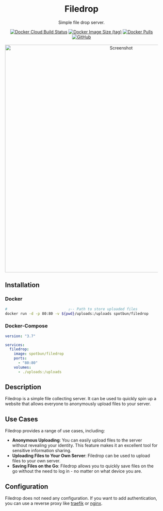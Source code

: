 <h1 align="center">Filedrop</h1>
<p align="center">Simple file drop server.</p>

<p align="center">
<a href="https://hub.docker.com/r/spotbun/filedrop"><img alt="Docker Cloud Build Status" src="https://img.shields.io/github/actions/workflow/status/spotbun/filedrop/docker-build.yml?style=for-the-badge"></a>
<a href="https://hub.docker.com/r/spotbun/filedrop"><img alt="Docker Image Size (tag)" src="https://img.shields.io/docker/image-size/spotbun/filedrop/latest?style=for-the-badge"></a>
<a href="https://hub.docker.com/r/spotbun/filedrop"><img alt="Docker Pulls" src="https://img.shields.io/docker/pulls/spotbun/filedrop?style=for-the-badge"></a>
<a href="https://github.com/spotbun/filedrop/blob/main/LICENCE"><img alt="GitHub" src="https://img.shields.io/github/license/spotbun/filedrop?style=for-the-badge"></a>
<br>
<br>
<img alt="Screenshot" width="750" src="https://user-images.githubusercontent.com/31022056/221944497-bb5b3e76-ebec-4257-b864-d3c11698d47b.png">
</p>


## Installation

### Docker

```bash
#                            ┌-- Path to store uploaded files
docker run -d -p 80:80 -v ${pwd}/uploads:/uploads spotbun/filedrop
```

### Docker-Compose

```yaml
version: "3.7"

services:
  filedrop:
    image: spotbun/filedrop
    ports:
      - "80:80"
    volumes:
      - ./uploads:/uploads
```

## Description

Filedrop is a simple file collecting server.
It can be used to quickly spin up a website that allows everyone to anonymously upload files to your server.


## Use Cases
Filedrop provides a range of use cases, including:

- **Anonymous Uploading**: You can easily upload files to the server without revealing your identity. This feature makes it an excellent tool for sensitive information sharing.
- **Uploading Files to Your Own Server**: Filedrop can be used to upload files to your own server.
- **Saving Files on the Go**: Filedrop allows you to quickly save files on the go without the need to log in - no matter on what device you are.

## Configuration

Filedrop does not need any configuration.
If you want to add authentication, you can use a reverse proxy like [traefik](https://traefik.io/traefik/) or [nginx](https://www.nginx.com/).
